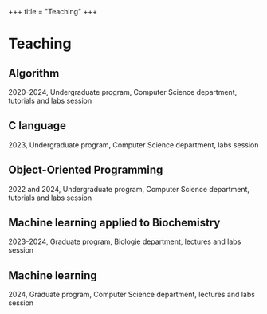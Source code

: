 +++
title = "Teaching"
+++

# Teaching

## Algorithm

2020–2024, Undergraduate program, Computer Science department, tutorials and labs session

## C language

2023, Undergraduate program, Computer Science department, labs session

## Object-Oriented Programming

2022 and 2024, Undergraduate program, Computer Science department, tutorials and labs session

## Machine learning applied to Biochemistry

2023–2024, Graduate program, Biologie department, lectures and labs session

## Machine learning

2024, Graduate program, Computer Science department, lectures and labs session
